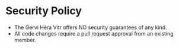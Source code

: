 # Security Policy

- The Gervi Héra Vitr offers NO security guarantees of any kind.
- All code changes require a pull request approval from an existing member.
